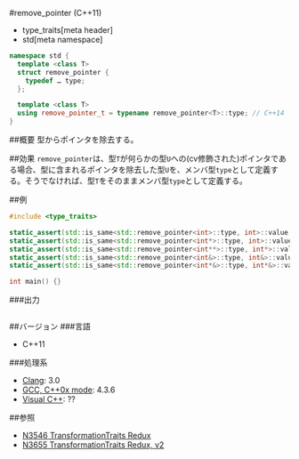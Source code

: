 #remove_pointer (C++11)
* type_traits[meta header]
* std[meta namespace]

```cpp
namespace std {
  template <class T>
  struct remove_pointer {
    typedef … type;
  };

  template <class T>
  using remove_pointer_t = typename remove_pointer<T>::type; // C++14
}
```

##概要
型からポインタを除去する。


##効果
`remove_pointer`は、型`T`が何らかの型`U`への(cv修飾された)ポインタである場合、型に含まれるポインタを除去した型`U`を、メンバ型`type`として定義する。そうでなければ、型`T`をそのままメンバ型`type`として定義する。  


##例
```cpp
#include <type_traits>

static_assert(std::is_same<std::remove_pointer<int>::type, int>::value, "transform int to int");
static_assert(std::is_same<std::remove_pointer<int*>::type, int>::value, "transform int* to int");
static_assert(std::is_same<std::remove_pointer<int**>::type, int*>::value, "transform int** to int*");
static_assert(std::is_same<std::remove_pointer<int&>::type, int&>::value, "transform int& to int&");
static_assert(std::is_same<std::remove_pointer<int*&>::type, int*&>::value, "transform int*& to int*&");

int main() {}
```

###出力
```
```

##バージョン
###言語
- C++11

###処理系
- [Clang](/implementation.md#clang): 3.0
- [GCC, C++0x mode](/implementation.md#gcc): 4.3.6
- [Visual C++](/implementation.md#visual_cpp): ??


##参照
- [N3546 TransformationTraits Redux](http://www.open-std.org/jtc1/sc22/wg21/docs/papers/2013/n3546.pdf)
- [N3655 TransformationTraits Redux, v2](http://www.open-std.org/jtc1/sc22/wg21/docs/papers/2013/n3655.pdf)


